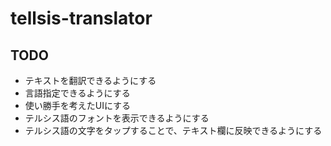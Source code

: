 # tellsis-translator

## TODO
- テキストを翻訳できるようにする
- 言語指定できるようにする
- 使い勝手を考えたUIにする
- テルシス語のフォントを表示できるようにする
- テルシス語の文字をタップすることで、テキスト欄に反映できるようにする
